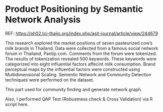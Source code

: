 # Product Positioning by Semantic Network Analysis

REF: https://ph02.tci-thaijo.org/index.php/asit-journal/article/view/244679

This research explored the market positions of seven pasteurized cow’s milk brands in Thailand. Data were collected from a famous social network forum in Thailand, Pantip.com. Comments from the forum were tokenized. The results of tokenization revealed 500 keywords. These keywords were categorized into eight influential factors affecint milk consumption. Brand perceptual maps by the influential factors were constructed using Multidimensional Scaling. Sementic Network and Community Detection techniques were performed on the dataset.

This part used for community finding and generate network graph.

Also, I performed QAP Test (Robustness check & Cross Validation) via R script here.
